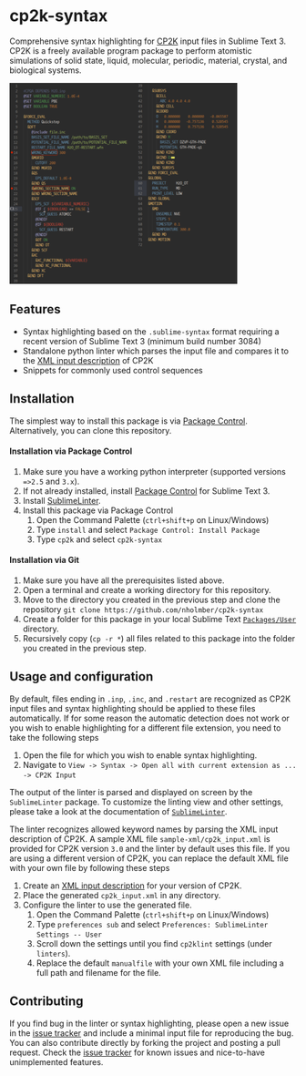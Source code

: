 # cp2k-syntax
Comprehensive syntax highlighting for [CP2K](https://www.cp2k.org/ "CP2K Project") input files in Sublime Text 3. CP2K is a freely available program package to perform atomistic simulations of solid state, liquid, molecular, periodic, material, crystal, and biological systems.

![alt text](figures/small.png?raw=true "CP2K input file syntax highlighting for Sublime Text 3")

## Features
* Syntax highlighting based on the `.sublime-syntax` format requiring a recent version of Sublime Text 3 (minimum build number 3084)
* Standalone python linter which parses the input file and compares it to the [XML input description](https://www.cp2k.org/howto:generate_manual?s[]=xml "Instructions for generating the XML input description ") of CP2K
* Snippets for commonly used control sequences

## Installation

The simplest way to install this package is via [Package Control](https://packagecontrol.io/ "Sublime Text Package Control"). Alternatively, you can clone this repository.

#### Installation via Package Control
1. Make sure you have a working python interpreter (supported versions `=>2.5` and `3.x`).
2. If not already installed, install [Package Control](https://packagecontrol.io/installation "Package Control installation instructions") for Sublime Text 3.
3. Install [SublimeLinter](http://www.sublimelinter.com/en/latest/installation.html "SublimeLinter installation instructions").
4. Install this package via Package Control
	1. Open the Command Palette (`ctrl+shift+p` on Linux/Windows)
	2. Type `install` and select `Package Control: Install Package`
	3. Type `cp2k` and select `cp2k-syntax`

#### Installation via Git
1. Make sure you have all the prerequisites listed above.
2. Open a terminal and create a working directory for this repository.
3. Move to the directory you created in the previous step and clone the repository `git clone https://github.com/nholmber/cp2k-syntax`
4. Create a folder for this package in your local Sublime Text [`Packages/User`](http://docs.sublimetext.info/en/latest/basic_concepts.html? "Instructions for finding the directory") directory.
5. Recursively copy (`cp -r *`) all files related to this package into the folder you created in the previous step. 

## Usage and configuration

By default, files ending in `.inp`, `.inc`, and `.restart` are recognized as CP2K input files and syntax highlighting should be applied to these files automatically. If for some reason the automatic detection does not work or you wish to enable highlighting for a different file extension, you need to take the following steps

1. Open the file for which you wish to enable syntax highlighting.
2. Navigate to `View -> Syntax -> Open all with current extension as ... -> CP2K Input`


The output of the linter is parsed and displayed on screen by the `SublimeLinter` package. To customize the linting view and other settings, please take a look at the documentation of [`SublimeLinter`](http://www.sublimelinter.com/en/latest/index.html# "Customizing SublimeLinter").

The linter recognizes allowed keyword names by parsing the XML input description of CP2K. A sample XML file `sample-xml/cp2k_input.xml` is provided for CP2K version `3.0` and the linter by default uses this file. If you are using a different version of CP2K, you can replace the default XML file with your own file by following these steps

1. Create an [XML input description](https://www.cp2k.org/howto:generate_manual?s[]=xml "Instructions for generating the XML input description of CP2K") for your version of CP2K.
2. Place the generated `cp2k_input.xml` in any directory.
3. Configure the linter to use the generated file.
	1. Open the Command Palette (`ctrl+shift+p` on Linux/Windows)
	2. Type `preferences sub` and select `Preferences: SublimeLinter Settings -- User`
	3. Scroll down the settings until you find `cp2klint` settings (under `linters`).
	4. Replace the default `manualfile` with your own XML file including a full path and filename for the file.

## Contributing

If you find bug in the linter or syntax highlighting, please open a new issue in the [issue tracker](https://github.com/nholmber/cp2k-syntax/issues) and include a minimal input file for reproducing the bug. You can also contribute directly by forking the project and posting a pull request. Check the [issue tracker](https://github.com/nholmber/cp2k-syntax/issues) for known issues and nice-to-have unimplemented features.